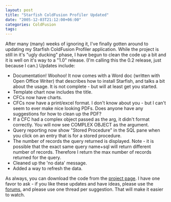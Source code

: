 ```yaml
---
layout: post
title: "Starfish ColdFusion Profiler Updated"
date: "2005-12-03T21:12:00+06:00"
categories: ColdFusion 
tags: 
---
```


After many (many) weeks of ignoring it, I've finally gotten around to updating my Starfish ColdFusion Profiler application. While the project is still in it's "ugly ducking" phase, I have begun to clean the code up a bit and it is well on it's way to a "1.0" release. (I'm calling this the 0.2 release, just because I can.) Updates include:

<ul>
<li>Documentation! Woohoo! It now comes with a Word doc (written with Open Office Writer) that describes how to install Starfish, and talks a bit about the usage. It is not complete - but will at least get you started.
<li>Template chart now includes the title.
<li>CFCs now have charts.
<li>CFCs now have a print/excel format. I don't know about you - but I can't seem to ever make nice looking PDFs. Does anyone have any suggestions for how to clean up the PDF?
<li>If a CFC had a complex object passed as the arg, it didn't format correctly. You will now see COMPLEX OBJECT as the argument.
<li>Query reporting now show "Stored Procedure" in the SQL pane when you click on an entry that is for a stored procedure.
<li>The number of records the query returned is displayed. Note - it is possible that the exact same query name+sql will return different number of records. Therefore I return the max number of records returned for the query.
<li>Cleaned up the 'no data' message.
<li>Added a way to refresh the data.
</ul>

As always, you can download the code from the <a href="http://www.raymondcamden.com/projects/starfish">project page</a>. I have one favor to ask - if you like these updates and have ideas, please use the <a href="http://ray.camdenfamily.com/forums/forums.cfm?conferenceid=249AB039-9046-9195-0C8FFD2086ADAC6E">forums</a>, and please use one thread per suggestion. That will make it easier to watch.